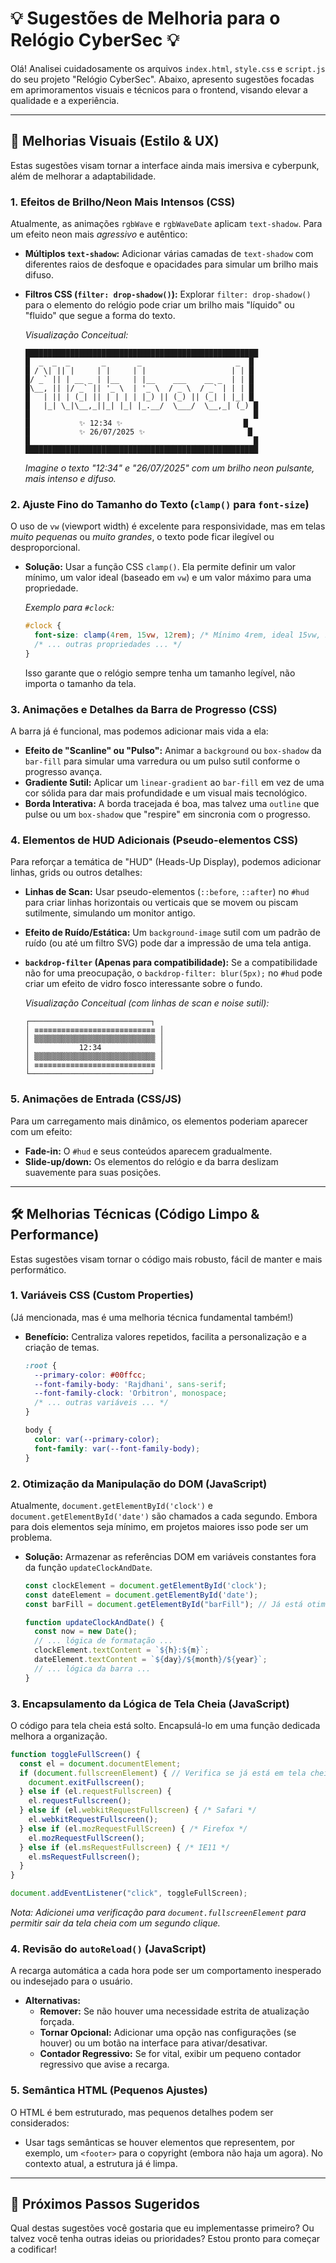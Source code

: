
# 💡 Sugestões de Melhoria para o Relógio CyberSec 💡

Olá! Analisei cuidadosamente os arquivos `index.html`, `style.css` e `script.js` do seu projeto "Relógio CyberSec". Abaixo, apresento sugestões focadas em aprimoramentos visuais e técnicos para o frontend, visando elevar a qualidade e a experiência.

---

## 🎨 Melhorias Visuais (Estilo & UX)

Estas sugestões visam tornar a interface ainda mais imersiva e cyberpunk, além de melhorar a adaptabilidade.

### 1. **Efeitos de Brilho/Neon Mais Intensos (CSS)**
Atualmente, as animações `rgbWave` e `rgbWaveDate` aplicam `text-shadow`. Para um efeito neon mais *agressivo* e autêntico:

*   **Múltiplos `text-shadow`:** Adicionar várias camadas de `text-shadow` com diferentes raios de desfoque e opacidades para simular um brilho mais difuso.
*   **Filtros CSS (`filter: drop-shadow()`):** Explorar `filter: drop-shadow()` para o elemento do relógio pode criar um brilho mais "líquido" ou "fluido" que segue a forma do texto.

    _Visualização Conceitual:_
    ```
    ████████████████████████████████████████████████████
    █  _  _  _       _       _                     _  █
    █ / \| || |     | |     | |                   | | █
    █/ _` || | __ _ | |__   | |__    ___    __ _  | | █
    █\__, || |/ _` || '_ \  | '_ \  / _ \  / _` | | | █
    █   | || | (_| || | | | | |_) || (_) || (_| | |_| █
    █   |_| \_|\__,_||_| |_| |_.__/  \___/  \__,_| (_) █
    █                                                  █
    █           ✨ 12:34 ✨                           █
    █           ✨ 26/07/2025 ✨                       █
    █                                                  █
    ████████████████████████████████████████████████████
    ```
    _Imagine o texto "12:34" e "26/07/2025" com um brilho neon pulsante, mais intenso e difuso._

### 2. **Ajuste Fino do Tamanho do Texto (`clamp()` para `font-size`)**
O uso de `vw` (viewport width) é excelente para responsividade, mas em telas *muito pequenas* ou *muito grandes*, o texto pode ficar ilegível ou desproporcional.

*   **Solução:** Usar a função CSS `clamp()`. Ela permite definir um valor mínimo, um valor ideal (baseado em `vw`) e um valor máximo para uma propriedade.

    _Exemplo para `#clock`:_
    ```css
    #clock {
      font-size: clamp(4rem, 15vw, 12rem); /* Mínimo 4rem, ideal 15vw, máximo 12rem */
      /* ... outras propriedades ... */
    }
    ```
    Isso garante que o relógio sempre tenha um tamanho legível, não importa o tamanho da tela.

### 3. **Animações e Detalhes da Barra de Progresso (CSS)**
A barra já é funcional, mas podemos adicionar mais vida a ela:

*   **Efeito de "Scanline" ou "Pulso":** Animar a `background` ou `box-shadow` da `bar-fill` para simular uma varredura ou um pulso sutil conforme o progresso avança.
*   **Gradiente Sutil:** Aplicar um `linear-gradient` ao `bar-fill` em vez de uma cor sólida para dar mais profundidade e um visual mais tecnológico.
*   **Borda Interativa:** A borda tracejada é boa, mas talvez uma `outline` que pulse ou um `box-shadow` que "respire" em sincronia com o progresso.

### 4. **Elementos de HUD Adicionais (Pseudo-elementos CSS)**
Para reforçar a temática de "HUD" (Heads-Up Display), podemos adicionar linhas, grids ou outros detalhes:

*   **Linhas de Scan:** Usar pseudo-elementos (`::before`, `::after`) no `#hud` para criar linhas horizontais ou verticais que se movem ou piscam sutilmente, simulando um monitor antigo.
*   **Efeito de Ruído/Estática:** Um `background-image` sutil com um padrão de ruído (ou até um filtro SVG) pode dar a impressão de uma tela antiga.
*   **`backdrop-filter` (Apenas para compatibilidade):** Se a compatibilidade não for uma preocupação, o `backdrop-filter: blur(5px);` no `#hud` pode criar um efeito de vidro fosco interessante sobre o fundo.

    _Visualização Conceitual (com linhas de scan e noise sutil):_
    ```
    ┌───────────────────────────┐
    │ ≡≡≡≡≡≡≡≡≡≡≡≡≡≡≡≡≡≡≡≡≡≡≡≡≡≡≡ │
    │ ▒▒▒▒▒▒▒▒▒▒▒▒▒▒▒▒▒▒▒▒▒▒▒▒▒▒▒ │
    │           12:34             │
    │ ▒▒▒▒▒▒▒▒▒▒▒▒▒▒▒▒▒▒▒▒▒▒▒▒▒▒▒ │
    │ ≡≡≡≡≡≡≡≡≡≡≡≡≡≡≡≡≡≡≡≡≡≡≡≡≡≡≡ │
    └───────────────────────────┘
    ```

### 5. **Animações de Entrada (CSS/JS)**
Para um carregamento mais dinâmico, os elementos poderiam aparecer com um efeito:

*   **Fade-in:** O `#hud` e seus conteúdos aparecem gradualmente.
*   **Slide-up/down:** Os elementos do relógio e da barra deslizam suavemente para suas posições.

---

## 🛠️ Melhorias Técnicas (Código Limpo & Performance)

Estas sugestões visam tornar o código mais robusto, fácil de manter e mais performático.

### 1. **Variáveis CSS (Custom Properties)**
(Já mencionada, mas é uma melhoria técnica fundamental também!)

*   **Benefício:** Centraliza valores repetidos, facilita a personalização e a criação de temas.
    ```css
    :root {
      --primary-color: #00ffcc;
      --font-family-body: 'Rajdhani', sans-serif;
      --font-family-clock: 'Orbitron', monospace;
      /* ... outras variáveis ... */
    }

    body {
      color: var(--primary-color);
      font-family: var(--font-family-body);
    }
    ```

### 2. **Otimização da Manipulação do DOM (JavaScript)**
Atualmente, `document.getElementById('clock')` e `document.getElementById('date')` são chamados a cada segundo. Embora para dois elementos seja mínimo, em projetos maiores isso pode ser um problema.

*   **Solução:** Armazenar as referências DOM em variáveis constantes fora da função `updateClockAndDate`.

    ```javascript
    const clockElement = document.getElementById('clock');
    const dateElement = document.getElementById('date');
    const barFill = document.getElementById("barFill"); // Já está otimizado!

    function updateClockAndDate() {
      const now = new Date();
      // ... lógica de formatação ...
      clockElement.textContent = `${h}:${m}`;
      dateElement.textContent = `${day}/${month}/${year}`;
      // ... lógica da barra ...
    }
    ```

### 3. **Encapsulamento da Lógica de Tela Cheia (JavaScript)**
O código para tela cheia está solto. Encapsulá-lo em uma função dedicada melhora a organização.

```javascript
function toggleFullScreen() {
  const el = document.documentElement;
  if (document.fullscreenElement) { // Verifica se já está em tela cheia para sair
    document.exitFullscreen();
  } else if (el.requestFullscreen) {
    el.requestFullscreen();
  } else if (el.webkitRequestFullscreen) { /* Safari */
    el.webkitRequestFullscreen();
  } else if (el.mozRequestFullScreen) { /* Firefox */
    el.mozRequestFullScreen();
  } else if (el.msRequestFullscreen) { /* IE11 */
    el.msRequestFullscreen();
  }
}

document.addEventListener("click", toggleFullScreen);
```
_Nota: Adicionei uma verificação para `document.fullscreenElement` para permitir sair da tela cheia com um segundo clique._

### 4. **Revisão do `autoReload()` (JavaScript)**
A recarga automática a cada hora pode ser um comportamento inesperado ou indesejado para o usuário.

*   **Alternativas:**
    *   **Remover:** Se não houver uma necessidade estrita de atualização forçada.
    *   **Tornar Opcional:** Adicionar uma opção nas configurações (se houver) ou um botão na interface para ativar/desativar.
    *   **Contador Regressivo:** Se for vital, exibir um pequeno contador regressivo que avise a recarga.

### 5. **Semântica HTML (Pequenos Ajustes)**
O HTML é bem estruturado, mas pequenos detalhes podem ser considerados:

*   Usar tags semânticas se houver elementos que representem, por exemplo, um `<footer>` para o copyright (embora não haja um agora). No contexto atual, a estrutura já é limpa.

---

## 🚀 Próximos Passos Sugeridos

Qual destas sugestões você gostaria que eu implementasse primeiro? Ou talvez você tenha outras ideias ou prioridades? Estou pronto para começar a codificar!
